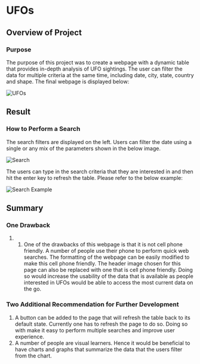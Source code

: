 # UFOs
## Overview of Project
### Purpose
The purpose of this project was to create a webpage with a dynamic table that provides in-depth analysis of UFO sightings. The user can filter the data for multiple criteria at the same time, including date, city, state, country and shape. The final webpage is displayed below:

![UFOs](https://github.com/shayanafzal/UFOs/blob/03fd7aff624e7bd6062dadcf87aaa4bf064dd929/static/images/webpage.png)

## Result
### How to Perform a Search
The search filters are displayed on the left. Users can filter the date using a single or any mix of the parameters shown in the below image. 

![Search](https://github.com/shayanafzal/UFOs/blob/c53e99ec2364765c8491603b7b45edc5c1095c5d/static/images/search.png)

The users can type in the search criteria that they are interested in and then hit the enter key to refresh the table.
Please refer to the below example:

![Search Example](https://github.com/shayanafzal/UFOs/blob/2a963fb8296397bf824789fa865232a44345f503/static/images/search%20results.png)

## Summary
### One Drawback
1.	1.	One of the drawbacks of this webpage is that it is not cell phone friendly. A number of people use their phone to perform quick web searches. The formatting of the webpage can be easily modified to make this cell phone friendly. The header image chosen for this page can also be replaced with one that is cell phone friendly. Doing so would increase the usability of the data that is available as people interested in UFOs would be able to access the most current data on the go.

### Two Additional Recommendation for Further Development
1.	A button can be added to the page that will refresh the table back to its default state. Currently one has to refresh the page to do so. Doing so with make it easy to perform multiple searches and improve user experience.
2.	A number of people are visual learners. Hence it would be beneficial to have charts and graphs that summarize the data that the users filter from the chart.  


